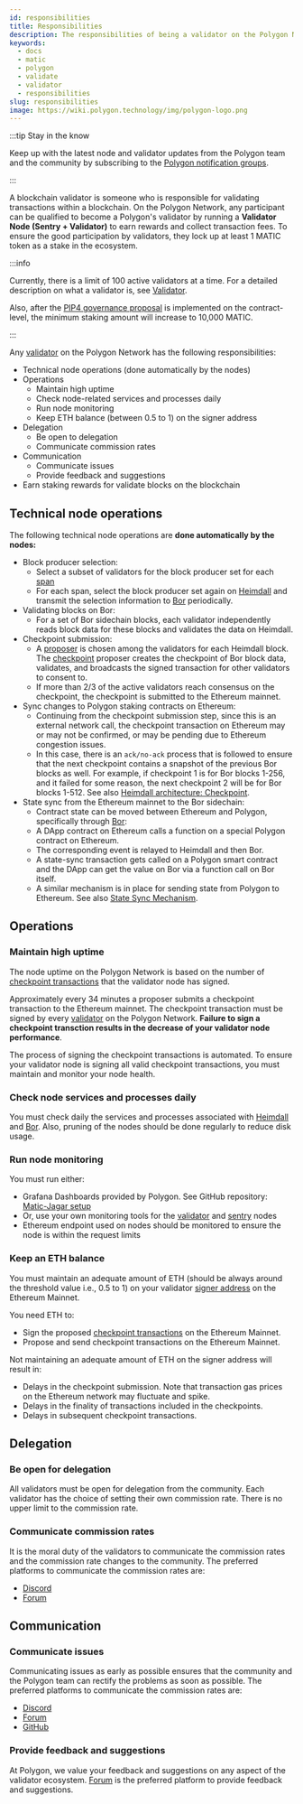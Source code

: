 ```yaml
---
id: responsibilities
title: Responsibilities
description: The responsibilities of being a validator on the Polygon Network
keywords:
  - docs
  - matic
  - polygon
  - validate
  - validator
  - responsibilities
slug: responsibilities
image: https://wiki.polygon.technology/img/polygon-logo.png
---
```


:::tip Stay in the know

Keep up with the latest node and validator updates from the Polygon team and the community by subscribing to the [Polygon notification groups](https://polygon.technology/notifications/).

:::

A blockchain validator is someone who is responsible for validating transactions within a blockchain. On the Polygon Network, any participant can be qualified to become a Polygon's validator by running a **Validator Node (Sentry + Validator)** to earn rewards and collect transaction fees. To ensure the good participation by validators, they lock up at least 1 MATIC token as a stake in the ecosystem.

:::info

Currently, there is a limit of 100 active validators at a time. For a detailed description on what a validator is, see [Validator](/maintain/validator/architecture).

Also, after the [<ins>PIP4 governance proposal</ins>](https://forum.polygon.technology/t/pip-4-validator-performance-management/9956) is implemented on the contract-level, the minimum staking amount will increase to 10,000 MATIC.

:::

Any [validator](/maintain/glossary.md#validator) on the Polygon Network has the following responsibilities:

* Technical node operations (done automatically by the nodes)
* Operations
  * Maintain high uptime
  * Check node-related services and processes daily
  * Run node monitoring
  * Keep ETH balance (between 0.5 to 1) on the signer address
* Delegation
  * Be open to delegation
  * Communicate commission rates
* Communication
  * Communicate issues
  * Provide feedback and suggestions
* Earn staking rewards for validate blocks on the blockchain

## Technical node operations

The following technical node operations are **done automatically by the nodes:**

* Block producer selection:
  * Select a subset of validators for the block producer set for each [span](/docs/maintain/glossary.md#span)
  * For each span, select the block producer set again on [Heimdall](/maintain/glossary.md#heimdall) and transmit the selection information to [Bor](/maintain/glossary.md#bor) periodically.
* Validating blocks on Bor:
  * For a set of Bor sidechain blocks, each validator independently reads block data for these blocks and validates the data on Heimdall.
* Checkpoint submission:
  * A [proposer](/maintain/glossary.md#proposer) is chosen among the validators for each Heimdall block. The [checkpoint](/maintain/glossary.md#checkpoint-transaction) proposer creates the checkpoint of Bor block data, validates, and broadcasts the signed transaction for other validators to consent to.
  * If more than 2/3 of the active validators reach consensus on the checkpoint, the checkpoint is submitted to the Ethereum mainnet.
* Sync changes to Polygon staking contracts on Ethereum:
  * Continuing from the checkpoint submission step, since this is an external network call, the checkpoint transaction on Ethereum may or may not be confirmed, or may be pending due to Ethereum congestion issues.
  * In this case, there is an `ack/no-ack` process that is followed to ensure that the next checkpoint contains a snapshot of the previous Bor blocks as well. For example, if checkpoint 1 is for Bor blocks 1-256, and it failed for some reason, the next checkpoint 2 will be for Bor blocks 1-512. See also [Heimdall architecture: Checkpoint](/pos/heimdall/checkpoint).
* State sync from the Ethereum mainnet to the Bor sidechain:
  * Contract state can be moved between Ethereum and Polygon, specifically through [Bor](/maintain/glossary.md#bor):
  * A DApp contract on Ethereum calls a function on a special Polygon contract on Ethereum.
  * The corresponding event is relayed to Heimdall and then Bor.
  * A state-sync transaction gets called on a Polygon smart contract and the DApp can get the value on Bor via a function call on Bor itself.
  * A similar mechanism is in place for sending state from Polygon to Ethereum. See also [State Sync Mechanism](/docs/pos/state-sync/state-sync).

## Operations

### Maintain high uptime

The node uptime on the Polygon Network is based on the number of [checkpoint transactions](/docs/maintain/glossary.md#checkpoint-transaction) that the validator node has signed.

Approximately every 34 minutes a proposer submits a checkpoint transaction to the Ethereum mainnet. The checkpoint transaction must be signed by every [validator](/maintain/glossary.md#validator) on the Polygon Network. **Failure to sign a checkpoint transction results in the decrease of your validator node performance**.

The process of signing the checkpoint transactions is automated. To ensure your validator node is signing all valid checkpoint transactions, you must maintain and monitor your node health.

### Check node services and processes daily

You must check daily the services and processes associated with [Heimdall](/maintain/glossary.md#heimdall) and [Bor](/maintain/glossary.md#bor). Also, pruning of the nodes should be done regularly to reduce disk usage.

### Run node monitoring

You must run either:

* Grafana Dashboards provided by Polygon. See GitHub repository: [Matic-Jagar setup](https://github.com/vitwit/matic-jagar)
* Or, use your own monitoring tools for the [validator](/maintain/glossary.md#validator) and [sentry](/maintain/glossary.md#sentry) nodes
* Ethereum endpoint used on nodes should be monitored to ensure the node is within the request limits

### Keep an ETH balance

You must maintain an adequate amount of ETH (should be always around the threshold value i.e., 0.5 to 1) on your validator [signer address](/maintain/glossary.md#signer-address) on the Ethereum Mainnet.

You need ETH to:

* Sign the proposed [checkpoint transactions](/maintain/glossary.md#checkpoint-transaction) on the Ethereum Mainnet.
* Propose and send checkpoint transactions on the Ethereum Mainnet.

Not maintaining an adequate amount of ETH on the signer address will result in:

* Delays in the checkpoint submission. Note that transaction gas prices on the Ethereum network may fluctuate and spike.
* Delays in the finality of transactions included in the checkpoints.
* Delays in subsequent checkpoint transactions.

## Delegation

### Be open for delegation

All validators must be open for delegation from the community. Each validator has the choice of setting their own commission rate. There is no upper limit to the commission rate.

### Communicate commission rates

It is the moral duty of the validators to communicate the commission rates and the commission rate changes to the community. The preferred platforms to communicate the commission rates are:

* [Discord](https://discord.com/invite/0xPolygon)
* [Forum](https://forum.polygon.technology/)

## Communication

### Communicate issues

Communicating issues as early as possible ensures that the community and the Polygon team can rectify the problems as soon as possible. The preferred platforms to communicate the commission rates are:

* [Discord](https://discord.com/invite/0xPolygon)
* [Forum](https://forum.polygon.technology/)
* [GitHub](https://github.com/maticnetwork)

### Provide feedback and suggestions

At Polygon, we value your feedback and suggestions on any aspect of the validator ecosystem. [Forum](https://forum.polygon.technology/) is the preferred platform to provide feedback and suggestions.
